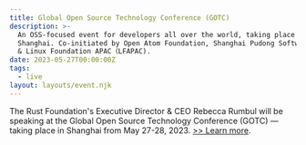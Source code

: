 ```yaml
---
title: Global Open Source Technology Conference (GOTC)
description: >-
  An OSS-focused event for developers all over the world, taking place in
  Shanghai. Co-initiated by Open Atom Foundation, Shanghai Pudong Software Park,
  & Linux Foundation APAC（LFAPAC).
date: 2023-05-27T00:00:00Z
tags:
  - live
layout: layouts/event.njk
---
```

The Rust Foundation's Executive Director & CEO Rebecca Rumbul will be speaking at the Global Open Source Technology Conference (GOTC) — taking place in Shanghai from May 27-28, 2023. <a target="_blank" rel="noopener" href="https://gotc.oschina.net/en">&gt;&gt; Learn more</a>.&nbsp;